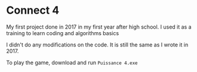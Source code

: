 # Connect 4

My first project done in 2017 in my first year after high school. I used it as a training to learn coding and algorithms basics

I didn't do any modifications on the code. It is still the same as I wrote it in 2017.

To play the game, download and run `Puissance 4.exe`
